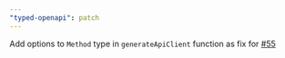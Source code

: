```yaml
---
"typed-openapi": patch
---
```


Add options to `Method` type in `generateApiClient` function as fix for
[#55](https://github.com/astahmer/typed-openapi/issues/55)
